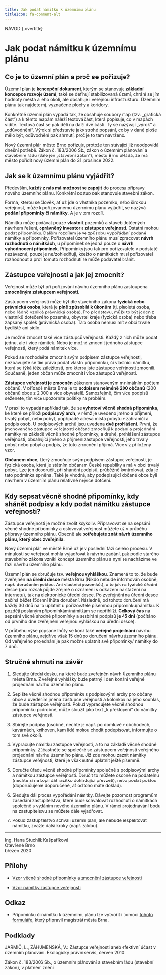 ```yaml
---
title: Jak podat námitku k územnímu plánu
titleIcon: fa-comment-alt
---
```


NÁVOD {.overtitle}

# Jak podat námitku k územnímu plánu

## Co je to územní plán a proč se pořizuje?

Územní plán je **koncepční dokument**, kterým se stanovuje **základní koncepce rozvoje území**, také se definují stabilizovaná území, chrání se jím hodnoty města a jeho okolí, ale obsahuje i veřejnou infrastrukturu. Územním plánu tak najdete mj. vyznačené plochy a koridory.

Konkrétně územní plán vypadá tak, že obsahuje soubory map (tzv. „grafická část“) a k těmto mapám náleží textová část, která popisuje, co v mapách vidíte. Textová část se pak dělí na další dvě části. Ty se nazývají „výrok“ a „odůvodnění“. Výrok si představte jako strohé popsání, co by v dané ploše mělo být, odůvodnění pak shrnutí, proč je to tam navrženo.

Nový územní plán město Brno pořizuje, protože ten stávající již neodpovídá dnešní potřebě. Zákon č. 183/2006 Sb., zákon o územním plánování a stavebním řádu (dále jen „stavební zákon“), městu Brnu ukládá, že má město pořídit nový územní plán do 31. prosince 2022.

## Jak se k územnímu plánu vyjádřit?

Především, **každý z nás má možnost se zapojit** do procesu přípravy nového územního plánu. Konkrétní postup pak stanovuje stavební zákon.

Forma, kterou se člověk, ať už jde o vlastníka pozemku, nebo širokou veřejnost, může k pořizovanému územnímu plánu vyjádřit, se nazývá **podání připomínky či námitky**. A je v tom rozdíl.

Námitku může podávat pouze **vlastník** pozemků a staveb dotčených návrhem řešení, **oprávněný investor a zástupce veřejnosti**. Ostatní mohou podat připomínku. Dalším rozdílem je ve způsobu vypořádání podané námitky a připomínky. Pořizovatel územního plánu musí zpracovat **návrh rozhodnutí o námitkách**, u připomínek se jedná pouze o **návrh vyhodnocení připomínek**. Připomínky jsou tak pro pořizovatele v podstatě nezávazné, pouze je ne/zohledňují, kdežto o námitkách musí pořizovatel rozhodnout a proti tomuto rozhodnutí se může podavatel bránit.

## Zástupce veřejnosti a jak jej zmocnit?

Veřejnost může být při pořizování návrhu územního plánu zastoupena **zmocněným zástupcem veřejnosti.**

Zástupcem veřejnosti může být dle stavebního zákona **fyzická nebo právnická osoba**, která je **plně způsobilá k úkonům** (tj. plnoletá osoba, nebo řádně vzniklá právnická osoba). Pro představu, může to být jeden z vlastníků dotečeného pozemku, obyvatel kraje (fyzická osoba) nebo třeba zapsaný spolek (právnická osoba). Tato osoba nemusí mít v obci trvalé bydliště ani sídlo.

Je možné zmocnit také více zástupců veřejnosti. Každý z nich může podat jednu, ale i více námitek. Nebo je možné zmocnit jednoho zástupce veřejnosti, který podá námitek více.

Pokud se rozhodněte zmocnit svým podpisem zástupce veřejnosti, nezbavujete se tím práva podat vlastní připomínku, či vlastníci námitku, která se týká téže záležitosti, pro kterou jste zástupce veřejnosti zmocnili. Současně, jeden občan může zmocnit i více zástupců veřejnosti.

**Zástupce veřejnosti je zmocněn** zákonem stanoveným minimálním počtem občanů. V případě města Brna je to **podpisem nejméně 200 občanů** (200 občanů obce z 2 000 a více obyvateli). Samozřejmě, čím více podpisů seženete, tím více upozorníte politiky na problém.

V praxi to vypadá například tak, že se **vyhotoví věcně shodná připomínka**, ke které se přiloží **podpisový arch**, v němž je uvedeno jméno a příjmení, trvalý pobyt, nebo pobyt, popřípadě adresa místa pobytu v zahraničí a podpis osob. U podpisových archů jsou uvedena **dvě prohlášení**. První, že jmenovaného zástupce veřejnosti občané zmocňují k podání a projednání námitky na základě věcně shodné připomínky, a druhé, prohlášení zástupce veřejnosti, obsahující jméno a příjmení zástupce veřejnosti, jeho trvalý pobyt nebo pobyt a podpis, že toto zmocnění přijímá. Více viz přiložený vzor.

**Občanem obce**, který zmocňuje svým podpisem zástupce veřejnosti, je fyzická osoba, která je státním občanem České republiky a má v obci trvalý pobyt. Lze jen doporučit, při shánění podpisů, průběžně kontrolovat, zda je tato podmínka splněna. Také je vhodné, aby podepisující občané obce byli návrhem v územním plánu relativně nejvíce dotčeni.

## Kdy sepsat věcně shodné připomínky, kdy shánět podpisy a kdy podat námitku zástupce veřejnosti?

Zástupce veřejnosti je možné zvolit kdykoliv. Připravovat se na sepsání věcně shodné připomínky a oslovovat veřejnost můžete už v průběhu přípravy územního plánu. Obecně ale **potřebujete znát návrh územního plánu, který obec zveřejnila**.

Nový územní plán ve městě Brně už je v poslední fázi celého procesu. V minulosti se veřejnost mohla vyjadřovat k návrhu zadání, pak podle starého stavebního zákona vznikl koncept územního plánu a nyní se nacházíme ve fázi návrhu územního plánu.

Územní plán se doručuje tzv. **veřejnou vyhláškou**. Znamená to to, že bude zveřejněn **na úřední desce** města Brna (Nikdo nebude informován osobně, např. doručením poštou. Ani vlastníci pozemků.), a to jak na fyzické úřední desce (pro rozsah půjde zřejmě o oznámení s odkazem na stažení na internetu), tak na elektronické úřední desce. Po zveřejnění na úřední desce začíná běžet 15denní lhůta doručení. Následně, od tohoto doručení má každý 30 dnů na to uplatnit u pořizovatele písemnou připomínku/námitku. K později poslaným připomínkám/námitkám se nepřihlíží. **Celkový čas** na sepsání věcně shodné připomínky a sesbírání podpisů **je 45 dní** (počítáno od prvního dne zveřejnění veřejnou vyhláškou na úřední desce).

V průběhu výše popsané lhůty se koná také **veřejné projednání** návrhu územního plánu, nejdříve však 15 dnů po doručení návrhu územního plánu. Od veřejného projednání je pak možné uplatnit své připomínky/ námitky do 7 dnů.

## Stručné shrnutí na závěr

1. Sledujte úřední desku, na které bude zveřejněn návrh Územního plánu města Brna. Z veřejné vyhlášky bude patrný i den konání veřejné projednání návrhu územního plánu.

2. Sepište věcně shodnou připomínku s podpisovými archy pro občany obce a uvedením jména zástupce veřejnosti a kolonkou na jeho souhlas, že bude zástupce veřejnosti. Pokud vypracujete věcně shodnou připomínku podrobně, může sloužit jako text „k překlopení“ do námitky zástupce veřejnosti.

3. Sbírejte podpisy (osobně, nechte je např. po domluvě v obchodech, kavárnách, knihoven, kam lidé mohou chodit podepisovat, informujte o tom své okolí).

4. Vypracujte námitku zástupce veřejnosti, a to na základě věcně shodné připomínky. Zúčastněte se společně se zástupcem veřejnosti veřejného projednání návrhu územního plánu. Již zde mohou zaznít námitky zástupce veřejnosti, které je však nutné uplatnit ještě písemně.

5. Doručte úřadu věcně shodné připomínky společně s podpisovými archy a námitkou zástupce veřejnosti. Doručit to můžete osobně na podatelnu (nechte si na kopii dát razítko dokladující převzetí), nebo poslat poštou (doporučujeme doporučeně, ať od toho máte doklad).

6. Sledujte dál proces vypořádání námitky. Dávejte pozornost programům zasedání zastupitelstva, které bude schvalovat rozhodnutí o námitkách společně s vydáním nového územního plánu. V rámci projednávání bodu na zastupitelstvu se můžete dále vyjadřovat.

7. Pokud zastupitelstvo schválí územní plán, ale nebude respektovat námitku, zvažte další kroky (např. žalobu).

---

Ing. Hana Stuchlík Kašpaříková  
Otevřené Brno  
březen 2020

## Přílohy

- [Vzor věcně shodné připomínky a zmocnění zástupce veřejnosti](/vzor1.pdf)

- [Vzor námitky zástupce veřejnosti](/vzor2.pdf)

## Odkaz

- Připomínku či námitku k územnímu plánu lze vytvořit i pomocí [tohoto formuláře](https://gis.brno.cz/ost/projednani-upd/public/), který připravil magistrát města Brna.

## Podklady

JARMIČ, L., ZÁHUMENSKÁ, V.: Zástupce veřejnosti aneb efektivní účast v územním plánování. Ekologický právní servis, červen 2010

Zákon č. 183/2006 Sb., o územním plánování a stavebním řádu (stavební zákon), v platném znění
